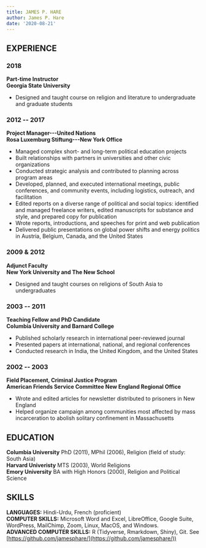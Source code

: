```yaml
---
title: JAMES P. HARE
author: James P. Hare
date: '2020-08-21'
---
```


## EXPERIENCE

### 2018
**Part-time Instructor**  
**Georgia State University**  
- Designed and taught course on religion and literature to undergraduate and graduate students

### 2012 -- 2017  
**Project Manager---United Nations**  
**Rosa Luxemburg Stiftung---New York Office**   
- Managed complex short- and long-term political education projects
- Built relationships with partners in universities and other civic organizations
- Conducted strategic analysis and contributed to planning across program areas
- Developed, planned, and executed international meetings, public conferences, and community events, including logistics, outreach, and facilitation
- Edited reports on a diverse range of political and social topics: identified and managed freelance writers, edited manuscripts for substance and style, and prepared copy for publication
- Wrote reports, introductions, and speeches for print and web publication
- Delivered public presentations on global power shifts and energy politics in Austria, Belgium, Canada, and the United States

### 2009 & 2012 
**Adjunct Faculty**  
**New York University and The New School**  
-   Designed and taught courses on religions of South Asia to undergraduates

### 2003 -- 2011  
**Teaching Fellow and PhD Candidate**  
**Columbia University and Barnard College**  
- Published scholarly research in international peer-reviewed journal
- Presented papers at international, national, and regional conferences
- Conducted research in India, the United Kingdom, and the United States

### 2002 -- 2003  
**Field Placement, Criminal Justice Program**  
**American Friends Service Committee New England Regional Office**  
- Wrote and edited articles for newsletter distributed to prisoners in New England
-   Helped organize campaign among communities most affected by mass incarceration to abolish solitary confinement in Massachusetts
  
  
## EDUCATION

**Columbia University** PhD (2011), MPhil (2006), Religion (field of study: South Asia)  
**Harvard Univeristy** MTS (2003), World Religions  
**Emory University** BA with High Honors (2000), Religion and Political Science

## SKILLS

**LANGUAGES:** Hindi-Urdu, French (proficient)  
**COMPUTER SKILLS:** Microsoft Word and Excel, LibreOffice, Google Suite, WordPress, MailChimp, Zoom, Linux, MacOS, and Windows.  
**ADVANCED COMPUTER SKILLS:** R (Tidyverse, Rmarkdown, Shiny), Git. See
[https://github.com/jamesphare/](https://github.com/jamesphare/))
